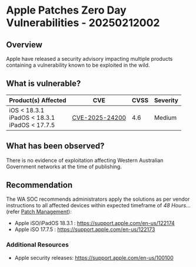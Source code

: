# Apple Patches Zero Day Vulnerabilities - 20250212002

## Overview

Apple have released a security advisory impacting multiple products containing a vulnerability known to be exploited in the wild.

## What is vulnerable?

| Product(s) Affected                                         | CVE                                                               | CVSS | Severity |
| ----------------------------------------------------------- | ----------------------------------------------------------------- | ---- | -------- |
| iOS < 18.3.1 <br> iPadOS < 18.3.1 <br> iPadOS < 17.7.5     | [CVE-2025-24200](https://nvd.nist.gov/vuln/detail/CVE-2025-24200) | 4.6  | Medium     |


## What has been observed?

There is no evidence of exploitation affecting Western Australian Government networks at the time of publishing.

## Recommendation

The WA SOC recommends administrators apply the solutions as per vendor instructions to all affected devices within expected timeframe of *48 Hours...* (refer [Patch Management](../guidelines/patch-management.md)):

- Apple iSO/iPadOS 18.3.1 : <https://support.apple.com/en-us/122174>
- Apple iSO 17.7.5 : <https://support.apple.com/en-us/122173>

### Additional Resources
- Apple security releases: <https://support.apple.com/en-us/100100>  



